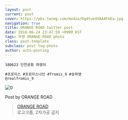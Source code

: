 ```yaml
---
layout: post
current: post
cover: https://pbs.twimg.com/media/Dgdtue4VAAAFmEa.jpg
navigation: true
title: ORANGE ROAD twitter post
date: 2018-06-24 23:47:59 +0900 KST
tags: 하영 ORANGE-ROAD photo
class: post-template
subclass: post tag-photo
author: auto-posting
---
```


```  
180623 인천공항 하영이  
  
#프로미스 #프로미스나인 #fromis_9 #송하영  
@realfromis_9  

```

![0](https://pbs.twimg.com/media/Dgdtue4VAAAFmEa.jpg)


Post by ORANGE ROAD

> [ORANGE ROAD](https://twitter.com/OrangeRoad8)  
  로고크롭, 2차가공 금지